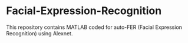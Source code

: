 # Facial-Expression-Recognition
This repository contains MATLAB coded for auto-FER (Facial Expression Recognition) using Alexnet.
